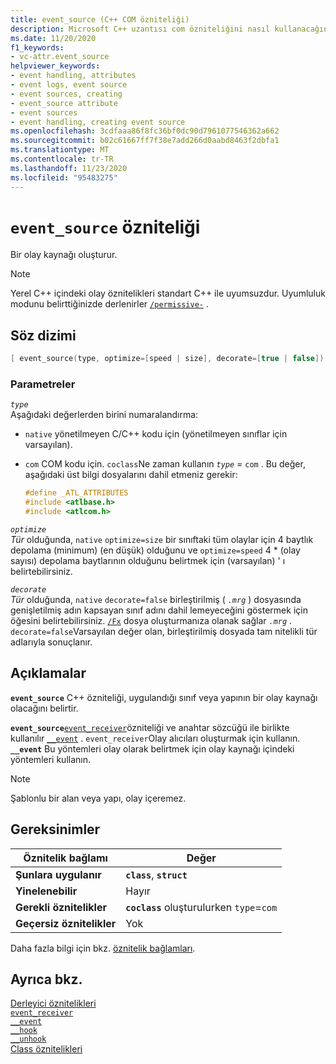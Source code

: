 ```yaml
---
title: event_source (C++ COM özniteliği)
description: Microsoft C++ uzantısı com özniteliğini nasıl kullanacağınızı öğrenin `event_source` .
ms.date: 11/20/2020
f1_keywords:
- vc-attr.event_source
helpviewer_keywords:
- event handling, attributes
- event logs, event source
- event sources, creating
- event_source attribute
- event sources
- event handling, creating event source
ms.openlocfilehash: 3cdfaaa86f8fc36bf0dc90d7961077546362a662
ms.sourcegitcommit: b02c61667ff7f38e7add266d0aabd8463f2dbfa1
ms.translationtype: MT
ms.contentlocale: tr-TR
ms.lasthandoff: 11/23/2020
ms.locfileid: "95483275"
---
```

# <a name="event_source-attribute"></a>`event_source` özniteliği

Bir olay kaynağı oluşturur.

> [!NOTE]
> Yerel C++ içindeki olay öznitelikleri standart C++ ile uyumsuzdur. Uyumluluk modunu belirttiğinizde derlenirler [`/permissive-`](../../build/reference/permissive-standards-conformance.md) .

## <a name="syntax"></a>Söz dizimi

```cpp
[ event_source(type, optimize=[speed | size], decorate=[true | false]) ]
```

### <a name="parameters"></a>Parametreler

*`type`*\
Aşağıdaki değerlerden birini numaralandırma:

- `native` yönetilmeyen C/C++ kodu için (yönetilmeyen sınıflar için varsayılan).

- `com` COM kodu için. `coclass`Ne zaman kullanın *`type`* = `com` . Bu değer, aşağıdaki üst bilgi dosyalarını dahil etmeniz gerekir:

    ```cpp
    #define _ATL_ATTRIBUTES
    #include <atlbase.h>
    #include <atlcom.h>
    ```

*`optimize`*\
*Tür* olduğunda, `native` `optimize=size` bir sınıftaki tüm olaylar için 4 baytlık depolama (minimum) (en düşük) olduğunu ve `optimize=speed` 4 * (olay sayısı) depolama baytlarının olduğunu belirtmek için (varsayılan) ' ı belirtebilirsiniz.

*`decorate`*\
*Tür* olduğunda, `native` `decorate=false` birleştirilmiş ( *`.mrg`* ) dosyasında genişletilmiş adın kapsayan sınıf adını dahil lemeyeceğini göstermek için öğesini belirtebilirsiniz. [`/Fx`](../../build/reference/fx-merge-injected-code.md) dosya oluşturmanıza olanak sağlar *`.mrg`* . `decorate=false`Varsayılan değer olan, birleştirilmiş dosyada tam nitelikli tür adlarıyla sonuçlanır.

## <a name="remarks"></a>Açıklamalar

**`event_source`** C++ özniteliği, uygulandığı sınıf veya yapının bir olay kaynağı olacağını belirtir.

**`event_source`**[`event_receiver`](event-receiver.md)özniteliği ve anahtar sözcüğü ile birlikte kullanılır [`__event`](../../cpp/event.md) . `event_receiver`Olay alıcıları oluşturmak için kullanın. **`__event`** Bu yöntemleri olay olarak belirtmek için olay kaynağı içindeki yöntemleri kullanın.

> [!NOTE]
> Şablonlu bir alan veya yapı, olay içeremez.

## <a name="requirements"></a>Gereksinimler

| Öznitelik bağlamı | Değer |
|--|--|
| **Şunlara uygulanır** | **`class`**, **`struct`** |
| **Yinelenebilir** | Hayır |
| **Gerekli öznitelikler** | **`coclass`** oluşturulurken `type`=`com` |
| **Geçersiz öznitelikler** | Yok |

Daha fazla bilgi için bkz. [öznitelik bağlamları](cpp-attributes-com-net.md#contexts).

## <a name="see-also"></a>Ayrıca bkz.

[Derleyici öznitelikleri](compiler-attributes.md)\
[`event_receiver`](event-receiver.md)\
[`__event`](../../cpp/event.md)\
[`__hook`](../../cpp/hook.md)\
[`__unhook`](../../cpp/unhook.md)\
[Class öznitelikleri](class-attributes.md)
